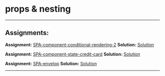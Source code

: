 # props & nesting

---

## Assignments:

**Assignment:** [SPA-component-conditional-rendering-2](https://classroom.github.com/a/wOIkiW7-)
**Solution:** [Solution]()

**Assignment:** [SPA-component-state-credit-card](https://classroom.github.com/a/V6HeXqKa)
**Solution:** [Solution]()

**Assignment:** [SPA-envelop](https://classroom.github.com/a/NEdyTiaG)
**Solution:** [Solution]()

---

